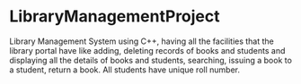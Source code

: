 # LibraryManagementProject
Library Management System using C++, having all the facilities that the library portal have like adding, deleting records of books and students and displaying all the details of books and students, searching, issuing a book to a student, return a book. All students have unique roll number.

